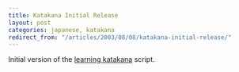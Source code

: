 ```yaml
---
title: Katakana Initial Release
layout: post
categories: japanese, katakana
redirect_from: "/articles/2003/08/08/katakana-initial-release/"
---
```

Initial version of the [learning katakana](http://quiz.kumo.it/katakana) script.
